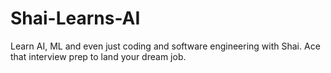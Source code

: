# Shai-Learns-AI
Learn AI, ML and even just coding and software engineering with Shai. Ace that interview prep to land your dream job.
